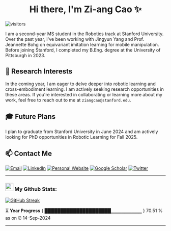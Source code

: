 <h1 align="center">Hi there, I'm Zi-ang Cao ✨</h1>

![visitors](https://visitor-badge.laobi.icu/badge?page_id=Zi-ang-Cao.Zi-ang-Cao)

I am a second-year MS student in the Robotics track at Stanford University. Over the past year, I've been working with Jingyun Yang and Prof. Jeannette Bohg on equivariant imitation learning for mobile manipulation. Before joining Stanford, I completed my B.Eng. degree at the University of Pittsburgh in 2023.

## 🌱 Research Interests
In the coming year, I am eager to delve deeper into robotic learning and cross-embodiment learning. I am actively seeking research opportunities in these areas. If you're interested in collaborating or learning more about my work, feel free to reach out to me at `ziangcao@stanford.edu`.

## 🎓 Future Plans
I plan to graduate from Stanford University in June 2024 and am actively looking for PhD opportunities in Robotic Learning for Fall 2025.

## 📫 Contact Me
[![Email](https://img.shields.io/badge/Email-F8F4EE)](mailto:ziangcao@stanford.edu)
[![LinkedIn](https://img.shields.io/badge/LinkedIn-FFE4E1)](https://www.linkedin.com/in/zi-ang-cao-robotics)
[![Personal Website](https://img.shields.io/badge/Personal%20Website-F6546A)](https://zi-ang-cao.github.io/)
[![Google Scholar](https://img.shields.io/badge/Google%20Scholar-00CED1)](https://scholar.google.com/citations?user=TkiMCGoAAAAJ&hl=en&authuser=8)
[![Twitter](https://img.shields.io/badge/Twitter-1DA1F2)](https://x.com/ziang_cao)


---
### <img src='https://media1.giphy.com/media/du3J3cXyzhj75IOgvA/giphy.gif?cid=ecf05e47x2g034i9pzwtzzsd3xgg2w9nr94t4tflbbgo3008&rid=giphy.gif' width='25' /> My Github Stats:
<!-- ![Zi-ang's github stats](https://github-readme-stats.vercel.app/api?username=zi-ang-cao&show_icons=true&title_color=ffc857&icon_color=8ac926&text_color=daf7dc&bg_color=151515&hide=issues&count_private=true&include_all_commits=true) -->
<!-- [![Top Langs](https://github-readme-stats.vercel.app/api/top-langs/?username=yjy0625&layout=compact&text_color=daf7dc&bg_color=151515&hide=css,html,php)](https://github.com/anuraghazra/github-readme-stats) -->
[![GitHub Streak](https://github-readme-streak-stats.herokuapp.com/?user=zi-ang-cao&theme=dark)](https://git.io/streak-stats)

<!--START_SECTION:waka-->

<!--END_SECTION:waka-->

⏳ **Year Progress** { █████████████████████▁▁▁▁▁▁▁▁▁ } 70.51 % as on ⏰ 14-Sep-2024

---